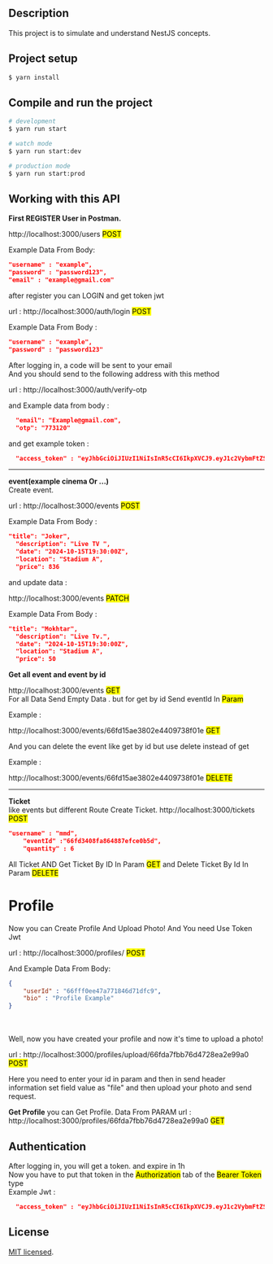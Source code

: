 
## Description

This project is to simulate and understand NestJS concepts.

## Project setup

```bash
$ yarn install
```

## Compile and run the project

```bash
# development
$ yarn run start

# watch mode
$ yarn run start:dev

# production mode
$ yarn run start:prod
```
## Working with this API
 <b>First REGISTER User in Postman.</b>

http://localhost:3000/users     <mark>POST</mark>

<p>Example Data From Body: </p>

```json
"username" : "example",
"password" : "password123",
"email" : "example@gmail.com"
```
after register you can LOGIN and get token jwt

url : http://localhost:3000/auth/login    <mark>POST</mark>

<p>Example Data From Body : </p>

```json
"username" : "example",
"password" : "password123"
```

After logging in, a code will be sent to your email<br>
And you should send to the following address with this method<br>

url : http://localhost:3000/auth/verify-otp

and Example data from body :
```json
  "email": "Example@gmail.com",
  "otp": "773120"
```

and get example token : <br>
```json
  "access_token" : "eyJhbGciOiJIUzI1NiIsInR5cCI6IkpXVCJ9.eyJ1c2VybmFtZSI6Im1laHJhZDMiLCJpYXQiOjE3Mjc5MDA2MTIsImV4cCI6MTcyNzkwNDIxMn0.gaVp4qIXZsjk0gW2-gdyrybIRnufSP0F4tobmjWl-Do"
```
<hr>
 <b>event(example cinema Or ...)</b><br>
Create event.

url : http://localhost:3000/events   <mark>POST</mark>

<p>Example Data From Body : </p>

```json
"title": "Joker",
  "description": "Live TV ",
  "date": "2024-10-15T19:30:00Z",
  "location": "Stadium A",
  "price": 836
  ``` 
  and update data  : 
  
  http://localhost:3000/events   <mark>PATCH</mark>

  <p>Example Data From Body : </p>

```json
"title": "Mokhtar",
  "description": "Live Tv.",
  "date": "2024-10-15T19:30:00Z",
  "location": "Stadium A",
  "price": 50
  ```
  **Get all event and event by id**

  http://localhost:3000/events    <mark>GET</mark><br>
  For all Data Send Empty Data . but for get by id Send eventId In <mark>Param</mark>
  <p>Example : </p>
http://localhost:3000/events/66fd15ae3802e4409738f01e  <mark>GET</mark>

And you can delete the event like get by id but use delete instead of get
<p>Example : </p>
http://localhost:3000/events/66fd15ae3802e4409738f01e <mark>DELETE</mark>
<hr>
<b>Ticket</b><br>
like events but different Route
Create Ticket.
http://localhost:3000/tickets   <mark>POST</mark>

```json
"username" : "mmd",
    "eventId" :"66fd3408fa864887efce0b5d",
    "quantity" : 6
```
All Ticket AND Get Ticket By ID  In Param    <mark>GET</mark>
and Delete Ticket By Id In Param      <mark>DELETE</mark>

# Profile
Now you can Create Profile And Upload Photo! And You need Use Token Jwt

url : http://localhost:3000/profiles/      <mark>POST</mark>

And Example Data From Body: 

```json
{
    "userId" : "66fff0ee47a771846d71dfc9",
    "bio" : "Profile Example"
}
```
<br>
<br>
Well, now you have created your profile and now it's time to upload a photo!

url : http://localhost:3000/profiles/upload/66fda7fbb76d4728ea2e99a0    <mark>POST</mark>

Here you need to enter your id in param and then in send header information set field value as "file" and then upload your photo and send request.

**Get Profile**
you can Get Profile. Data From PARAM
url : http://localhost:3000/profiles/66fda7fbb76d4728ea2e99a0  <mark>GET</mark>


## Authentication
After logging in, you will get a token. and expire in 1h<br>
Now you have to put that token in the <mark>Authorization</mark> tab of the <mark>Bearer Token</mark> type<br>
Example Jwt : <br>
```json
  "access_token" : "eyJhbGciOiJIUzI1NiIsInR5cCI6IkpXVCJ9.eyJ1c2VybmFtZSI6Im1laHJhZDMiLCJpYXQiOjE3Mjc5MDA2MTIsImV4cCI6MTcyNzkwNDIxMn0.gaVp4qIXZsjk0gW2-gdyrybIRnufSP0F4tobmjWl-Do"
```

## License

[MIT licensed](https://github.com/MehradAotp/ticket/blob/master/LICENSE).
